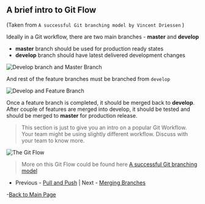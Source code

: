 ## A brief intro to Git Flow
(Taken from `A successful Git branching model by Vincent Driessen` )

Ideally in a Git workflow, there are two main branches - **master** and **develop**

- **master** branch should be used for production ready states
- **develop** branch should have latest delivered development changes

![Develop branch and Master Branch](https://nvie.com/img/main-branches@2x.png)

And rest of the feature branches must be branched from `develop`

![Develop and Feature Branch](https://nvie.com/img/fb@2x.png)

Once a feature branch is completed, it should be merged back to **develop**. After couple of features are merged into develop, it should be tested and should be merged to **master** for production release.
 
> This section is just to give you an intro on a popular Git Workflow. Your team might be using slightly different workflow. Discuss with your team to know more.

![The Git Flow](https://nvie.com/img/git-model@2x.png)

> More on this Git Flow could be found here [A successful Git branching model](https://nvie.com/posts/a-successful-git-branching-model/) 

- Previous - [Pull and Push](./Pull-and-Push.md) |  Next - [Merging Branches](./Merging-Branches.md)

-[Back to Main Page](./index.md)